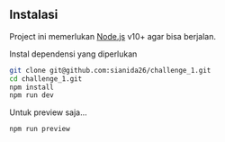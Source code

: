 ## Instalasi

Project ini memerlukan [Node.js](https://nodejs.org/) v10+ agar bisa berjalan.

Instal dependensi yang diperlukan

```sh
git clone git@github.com:sianida26/challenge_1.git
cd challenge_1.git
npm install
npm run dev
```

Untuk preview saja...

```sh
npm run preview
```